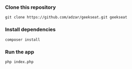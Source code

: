 ### Clone this repository
`git clone https://github.com/adzar/geekseat.git geekseat`

### Install dependencies
`composer install`

### Run the app
`php index.php`

